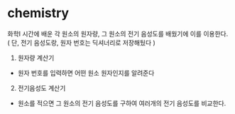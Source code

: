 # chemistry

화학I 시간에 배운 각 원소의 원자량, 그 원소의 전기 음성도를 배웠기에 이를 이용한다.
( 단, 전기 음성도랑, 원자 번호는 딕셔너리로 저장해뒀다 )

1. 원자량 계산기
  - 원자 번호를 입력하면 어떤 원소 원자인지를 알려준다

2. 전기음성도 계산기
  - 원소를 적으면 그 원소의 전기 음성도를 구하여 여러개의 전기 음성도를 비교한다.
